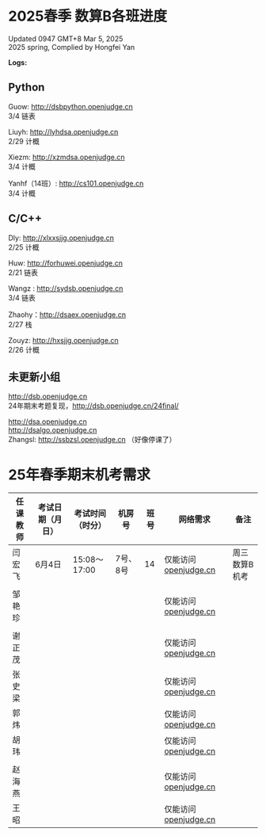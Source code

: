 # 2025春季 数算B各班进度

Updated 0947 GMT+8 Mar 5, 2025  
2025 spring, Complied by Hongfei Yan



**Logs:**




## Python
Guow: http://dsbpython.openjudge.cn  
3/4 链表

Liuyh: http://lyhdsa.openjudge.cn  
2/29 计概

Xiezm: http://xzmdsa.openjudge.cn   
3/4 计概

Yanhf（14班）: http://cs101.openjudge.cn  
3/4 计概


## C/C++
Dly: http://xlxxsjjg.openjudge.cn  
2/25 计概

Huw: http://forhuwei.openjudge.cn   
2/21 链表

Wangz :  http://sydsb.openjudge.cn  
3/4 链表

Zhaohy：http://dsaex.openjudge.cn  
2/27 栈

Zouyz: http://hxsjjg.openjudge.cn   
2/26 计概





## 未更新小组
http://dsb.openjudge.cn  
​	24年期末考题复现，http://dsb.openjudge.cn/24final/

http://dsa.openjudge.cn  
http://dsalgo.openjudge.cn  
Zhangsl: http://ssbzsl.openjudge.cn   （好像停课了）



# 25年春季期末机考需求

| 任课教师 | 考试日期（月日） | 考试时间（时分） | 机房号   | 班号 | 网络需求                                    | 备注          |
| -------- | ---------------- | ---------------- | -------- | ---- | ------------------------------------------- | ------------- |
| 闫宏飞   | 6月4日           | 15:08～17:00     | 7号、8号 | 14   | 仅能访问[openjudge.cn](http://openjudge.cn) | 周三数算B机考 |
|          |                  |                  |          |      |                                             |               |
| 邹艳珍   |                  |                  |          |      | 仅能访问[openjudge.cn](http://openjudge.cn) |               |
|          |                  |                  |          |      |                                             |               |
| 谢正茂   |                  |                  |          |      | 仅能访问[openjudge.cn](http://openjudge.cn) |               |
| 张史梁   |                  |                  |          |      | 仅能访问[openjudge.cn](http://openjudge.cn) |               |
| 郭炜     |                  |                  |          |      | 仅能访问[openjudge.cn](http://openjudge.cn) |               |
| 胡玮     |                  |                  |          |      | 仅能访问[openjudge.cn](http://openjudge.cn) |               |
|          |                  |                  |          |      |                                             |               |
| 赵海燕   |                  |                  |          |      | 仅能访问[openjudge.cn](http://openjudge.cn) |               |
| 王昭     |                  |                  |          |      | 仅能访问[openjudge.cn](http://openjudge.cn) |               |
